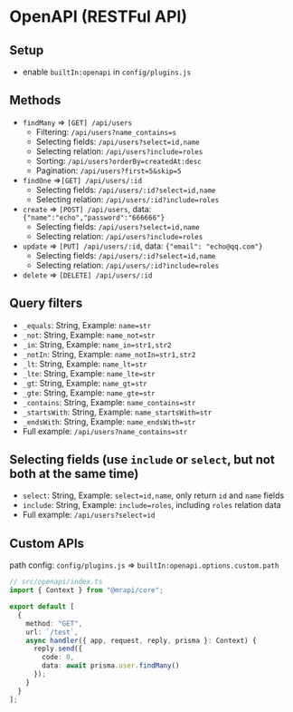 # OpenAPI (RESTFul API)

## Setup

- enable `builtIn:openapi` in `config/plugins.js`

## Methods

- `findMany` => `[GET] /api/users`
  - Filtering: `/api/users?name_contains=s`
  - Selecting fields: `/api/users?select=id,name`
  - Selecting relation: `/api/users?include=roles`
  - Sorting: `/api/users?orderBy=createdAt:desc`
  - Pagination: `/api/users?first=5&skip=5`
- `findOne` =>`[GET] /api/users/:id`
  - Selecting fields: `/api/users/:id?select=id,name`
  - Selecting relation: `/api/users/:id?include=roles`
- `create` => `[POST] /api/users`, data: `{"name":"echo","password":"666666"}`
  - Selecting fields: `/api/users?select=id,name`
  - Selecting relation: `/api/users?include=roles`
- `update` => `[PUT] /api/users/:id`, data: `{"email": "echo@qq.com"}`
  - Selecting fields: `/api/users/:id?select=id,name`
  - Selecting relation: `/api/users/:id?include=roles`
- `delete` => `[DELETE] /api/users/:id`

## Query filters

- `_equals`: String, Example: `name=str`
- `_not`: String, Example: `name_not=str`
- `_in`: String, Example: `name_in=str1,str2`
- `_notIn`: String, Example: `name_notIn=str1,str2`
- `_lt`: String, Example: `name_lt=str`
- `_lte`: String, Example: `name_lte=str`
- `_gt`: String, Example: `name_gt=str`
- `_gte`: String, Example: `name_gte=str`
- `_contains`: String, Example: `name_contains=str`
- `_startsWith`: String, Example: `name_startsWith=str`
- `_endsWith`: String, Example: `name_endsWith=str`
- Full example: `/api/users?name_contains=str`

## Selecting fields (**use `include` or `select`, but not both at the same time**)

- `select`: String, Example: `select=id,name`, only return `id` and `name` fields
- `include`: String, Example: `include=roles`, including `roles` relation data
- Full example: `/api/users?select=id`

## Custom APIs

path config: `config/plugins.js` => `builtIn:openapi.options.custom.path`

```ts
// src/openapi/index.ts
import { Context } from "@mrapi/core";

export default [
  {
    method: "GET",
    url: `/test`,
    async handler({ app, request, reply, prisma }: Context) {
      reply.send({
        code: 0,
        data: await prisma.user.findMany()
      });
    }
  }
];
```
